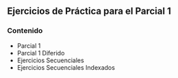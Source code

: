 ## Ejercicios de Práctica para el Parcial 1 

### Contenido
- Parcial 1
- Parcial 1 Diferido
- Ejercicios Secuenciales
- Ejercicios Secuenciales Indexados
